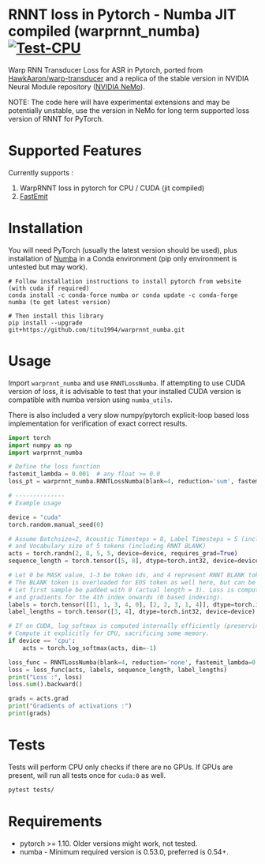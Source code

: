 # RNNT loss in Pytorch - Numba JIT compiled (warprnnt_numba) [![Test-CPU](https://github.com/titu1994/warprnnt_numba/actions/workflows/CI-CPU.yml/badge.svg)](https://github.com/titu1994/warprnnt_numba/actions/workflows/CI-CPU.yml)

Warp RNN Transducer Loss for ASR in Pytorch, ported from [HawkAaron/warp-transducer](https://github.com/HawkAaron/warp-transducer) and a replica of the stable version in NVIDIA Neural Module repository ([NVIDIA NeMo](https://github.com/NVIDIA/NeMo)).

NOTE: The code here will have experimental extensions and may be potentially unstable, use the version in NeMo for long term supported loss version of RNNT for PyTorch.

# Supported Features

Currently supports :

1) WarpRNNT loss in pytorch for CPU / CUDA (jit compiled)
2) [FastEmit](https://arxiv.org/abs/2010.11148)

# Installation
You will need PyTorch (usually the latest version should be used), plus installation of [Numba](https://numba.pydata.org/) in a Conda environment (pip only environment is untested but may work).

```
# Follow installation instructions to install pytorch from website (with cuda if required)
conda install -c conda-force numba or conda update -c conda-forge numba (to get latest version)

# Then install this library
pip install --upgrade git+https://github.com/titu1994/warprnnt_numba.git
```

# Usage

Import `warprnnt_numba` and use `RNNTLossNumba`. If attempting to use CUDA version of loss, it is advisable to test that your installed CUDA version is compatible with numba version using `numba_utils`.

There is also included a very slow numpy/pytorch explicit-loop based loss implementation for verification of exact correct results.


```python
import torch
import numpy as np
import warprnnt_numba

# Define the loss function
fastemit_lambda = 0.001  # any float >= 0.0
loss_pt = warprnnt_numba.RNNTLossNumba(blank=4, reduction='sum', fastemit_lambda=fastemit_lambda)

# --------------
# Example usage

device = "cuda"
torch.random.manual_seed(0)

# Assume Batchsize=2, Acoustic Timesteps = 8, Label Timesteps = 5 (including EOS token), 
# and Vocabulary size of 5 tokens (including RNNT BLANK)
acts = torch.randn(2, 8, 5, 5, device=device, requires_grad=True)
sequence_length = torch.tensor([5, 8], dtype=torch.int32, device=device)  # acoustic sequence length. One element must be == acts.shape[1].

# Let 0 be MASK value, 1-3 be token ids, and 4 represent RNNT BLANK token 
# The BLANK token is overloaded for EOS token as well here, but can be different token.
# Let first sample be padded with 0 (actual length = 3). Loss is computed according to supplied `label_lengths`.
# and gradients for the 4th index onwards (0 based indexing).
labels = torch.tensor([[1, 1, 3, 4, 0], [2, 2, 3, 1, 4]], dtype=torch.int32, device=device)
label_lengths = torch.tensor([3, 4], dtype=torch.int32, device=device)  # Lengths here must be WITHOUT the EOS token.

# If on CUDA, log_softmax is computed internally efficiently (preserving memory and speed)
# Compute it explicitly for CPU, sacrificing some memory.
if device == 'cpu':
    acts = torch.log_softmax(acts, dim=-1)

loss_func = RNNTLossNumba(blank=4, reduction='none', fastemit_lambda=0.0)  # -1-th vocab index is RNNT blank token
loss = loss_func(acts, labels, sequence_length, label_lengths)
print("Loss :", loss)
loss.sum().backward()

grads = acts.grad
print("Gradients of activations :")
print(grads)
```

# Tests

Tests will perform CPU only checks if there are no GPUs. If GPUs are present, will run all tests once for `cuda:0` as well.

```bash
pytest tests/
```

# Requirements

- pytorch >= 1.10. Older versions might work, not tested.
- numba - Minimum required version is 0.53.0, preferred is 0.54+.
